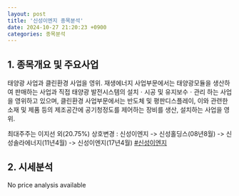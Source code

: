 ```yaml
---
layout: post
title: '신성이엔지 종목분석'
date: 2024-10-27 21:20:23 +0900
categories: 종목분석
---
```


## 1. 종목개요 및 주요사업

태양광 사업과 클린환경 사업을 영위. 재생에너지 사업부문에서는 태양광모듈을 생산하여 판매하는 사업과 직접 태양광 발전시스템의 설치ㆍ시공 및 유지보수ㆍ관리 하는 사업을 영위하고 있으며, 클린환경 사업부문에서는 반도체 및 평판디스플레이, 이와 관련한 소재 및 제품 등의 제조공간에 공기청정도를 제어하는 장비를 생산, 설치하는 사업을 영위.

최대주주는 이지선 외(20.75%) 상호변경 : 신성이엔지 -> 신성홀딩스(08년8월) -> 신성솔라에너지(11년4월) -> 신성이엔지(17년4월)
[#신성이엔지](#)

## 2. 시세분석

No price analysis available
